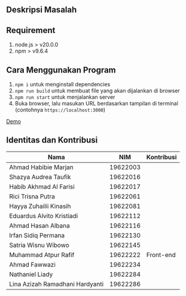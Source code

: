 ## Deskripsi Masalah

## Requirement
1. node.js > v20.0.0
1. npm > v9.6.4

## Cara Menggunakan Program
1. `npm i` untuk menginstall dependencies
1. `npm run build` untuk membuat file yang akan dijalankan di browser
1. `npm run start` untuk menjalankan server
1. Buka browser, lalu masukan URL berdasarkan tampilan di terminal (contohnya `https://localhost:3000`)  

[Demo](demo.mov)

## Identitas dan Kontribusi

| Nama | NIM | Kontribusi |
| --- | --- | --- |
| Ahmad Habibie Marjan 			    | 19622003 |        |
| Shazya Audrea Taufik 			    | 19622016 |        |
| Habib Akhmad Al Farisi 		    | 19622017 |        |
| Rici Trisna Putra 			    | 19622061 |        |
| Hayya Zuhailii Kinasih 		    | 19622081 |        |
| Eduardus Alvito Kristiadi 	    | 19622112 |        |
| Ahmad Hasan Albana 			    | 19622116 |        |
| Irfan Sidiq Permana 			    | 19622130 |        |
| Satria Wisnu Wibowo 			    | 19622145 |        |
| Muhammad Atpur Rafif 			    | 19622222 | Front-end |
| Ahmad Fawwazi 				    | 19622234 |        |
| Nathaniel Liady 				    | 19622284 |        |
| Lina Azizah Ramadhani Hardyanti 	| 19622286 |        |
